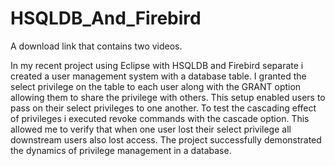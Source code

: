 # HSQLDB_And_Firebird

A download link that contains two videos.

In my recent project using Eclipse with HSQLDB and Firebird separate i created a user management system with a database table. 
I granted the select privilege on the table to each user along with the GRANT option allowing them to share the privilege with others. This setup enabled users to pass on their select privileges to one another. 
To test the cascading effect of privileges i executed revoke commands with the cascade option. This allowed me to verify that when one user lost their select privilege all downstream users also lost access. 
The project successfully demonstrated the dynamics of privilege management in a database. 
